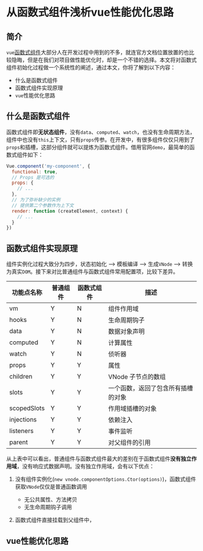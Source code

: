 # 从函数式组件浅析vue性能优化思路

## 简介

`vue`[函数式组件](https://cn.vuejs.org/v2/guide/render-function.html#%E5%87%BD%E6%95%B0%E5%BC%8F%E7%BB%84%E4%BB%B6)大部分人在开发过程中用到的不多，就连官方文档位置放置的也比较隐晦，但是在我们对项目做性能优化时，却是一个不错的选择。本文将对函数式组件初始化过程做一个系统性的阐述，通过本文，你将了解到以下内容：

- 什么是函数式组件
- 函数式组件实现原理
- `vue`性能优化思路

## 什么是函数式组件

函数式组件即**无状态组件**，没有`data`、`computed`、`watch`，也没有生命周期方法，组件中也没有`this`上下文，只有`props`传参。在开发中，有很多组件仅仅只用到了`props`和插槽，这部分组件就可以提炼为函数式组件。借用官网`demo`，最简单的函数式组件如下：

```JavaScript
Vue.component('my-component', {
  functional: true,
  // Props 是可选的
  props: {
    // ...
  },
  // 为了弥补缺少的实例
  // 提供第二个参数作为上下文
  render: function (createElement, context) {
    // ...
  }
})
```

## 函数式组件实现原理

组件实例化过程大致分为四步，状态初始化 --> 模板编译 --> 生成`VNode` --> 转换为真实`DOM`。接下来对比普通组件与函数式组件常用配置项，比较下差异。

| 功能点名称 | 普通组件 | 函数式组件 | 描述 |
| ---- | ---- | ---- | ---- |
| vm | Y | N | 组件作用域 |
| hooks | Y | N | 生命周期钩子 |
| data | Y | N | 数据对象声明 |
| computed | Y | N | 计算属性 |
| watch | Y | N | 侦听器 |
| props | Y | Y | 属性 |
| children | Y | Y | VNode 子节点的数组 |
| slots | Y | Y | 一个函数，返回了包含所有插槽的对象 |
| scopedSlots | Y | Y | 作用域插槽的对象 |
| injections | Y | Y | 依赖注入 |
| listeners | Y | Y | 事件监听 |
| parent | Y | Y | 对父组件的引用 |

从上表中可以看出，普通组件与函数式组件最大的差别在于函数式组件**没有独立作用域**，没有响应式数据声明。没有独立作用域，会有以下优点：

1. 没有组件实例化(`new vnode.componentOptions.Ctor(options)`)，函数式组件获取`VNode`仅仅是普通函数调用

   - 无公共属性、方法拷贝
   - 无生命周期钩子调用

2. 函数式组件直接挂载到父组件中，

## vue性能优化思路
